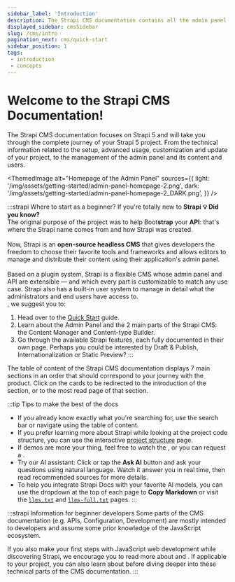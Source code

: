 ```yaml
---
sidebar_label: 'Introduction'
description: The Strapi CMS documentation contains all the admin panel related information and the technical information related to the setup, advanced usage, customization, and update of your Strapi 5 application.
displayed_sidebar: cmsSidebar
slug: /cms/intro
pagination_next: cms/quick-start
sidebar_position: 1
tags:
 - introduction
 - concepts
---
```


# Welcome to the Strapi CMS Documentation!

The Strapi CMS documentation focuses on Strapi 5 and will take you through the complete journey of your Strapi 5 project. From the technical information related to the setup, advanced usage, customization and update of your project, to the management of the admin panel and its content and users.

<ThemedImage
alt="Homepage of the Admin Panel"
sources={{
    light: '/img/assets/getting-started/admin-panel-homepage-2.png',
    dark: '/img/assets/getting-started/admin-panel-homepage-2_DARK.png',
  }}
/>

:::strapi Where to start as a beginner?
If you're totally new to **Strapi** <Annotation>**💡 Did you know?**<br />The original purpose of the project was to help Boot**strap** your **API**: that's where the Strapi name comes from and how Strapi was created.<br /><br />Now, Strapi is an **open-source headless CMS** that gives developers the freedom to choose their favorite tools and frameworks and allows editors to manage and distribute their content using their application's admin panel.<br /><br />Based on a plugin system, Strapi is a flexible CMS whose admin panel and API are extensible — and which every part is customizable to match any use case. Strapi also has a built-in user system to manage in detail what the administrators and end users have access to.<br /></Annotation>, we suggest you to:

1. Head over to the [Quick Start](/cms/quick-start) guide.
2. Learn about the Admin Panel and the 2 main parts of the Strapi CMS: the Content Manager and Content-type Builder.
3. Go through the available Strapi features, each fully documented in their own page. Perhaps you could be interested by Draft & Publish, Internationalization or Static Preview?
:::

The table of content of the Strapi CMS documentation displays 7 main sections in an order that should correspond to your journey with the product. Click on the cards to be redirected to the introduction of the section, or to the most read page of that section.

<CustomDocCardsWrapper>

<CustomDocCard icon="rocket" title="Getting Started" description="Install and deploy Strapi, then start using the admin panel. Recommended read for beginners!" link="/cms/installation" />

<CustomDocCard icon="backpack" title="Features" description="Learn about the Strapi features, and how to configure and use them." link="/cms/features/api-tokens" />

<CustomDocCard icon="cube" title="APIs" description="Query your content with REST, GraphQL, and Strapi's lower-level APIs." link="/cms/api/content-api" />

<CustomDocCard icon="gear-fine" title="Configurations" description="Follow the instructions to handle the base and additional configurations for your project." link="/cms/configurations" />

<CustomDocCard icon="laptop" title="Development" description="Customize the Strapi server and admin panel. Learn about the most advanced options for your project." link="/cms/customization" />

<CustomDocCard icon="puzzle-piece" title="Plugins" description="Use Strapi built-in plugins or develop your own plugins." link="/cms/plugins/installing-plugins-via-marketplace" />

<CustomDocCard icon="escalator-up" title="Upgrade" description="Upgrade your application to the most recent Strapi versions." link="/cms/migration/v4-to-v5/introduction-and-faq" />

</CustomDocCardsWrapper>

:::tip Tips to make the best of the docs
- If you already know exactly what you're searching for, use the search bar or navigate using the table of content.
- If you prefer learning more about Strapi while looking at the project code structure, you can use the interactive [project structure](/cms/project-structure) page.
- If demos are more your thing, feel free to watch the <ExternalLink to="https://www.youtube.com/watch?v=QVdpC3pXy98" text="video demo"/>, or you can request a <ExternalLink to="https://strapi.io/demo" text="live demo"/>.
- Try our AI assistant: Click or tap the **Ask AI** button and ask your questions using natural language. Watch it answer you in real time, then read recommended sources for more details.
- To help you integrate Strapi Docs with your favorite AI models, you can use the dropdown at the top of each page to **Copy Markdown** or visit the [`llms.txt`](/llms.txt) and [`llms-full.txt`](/llms-full.txt) pages.
:::

:::strapi Information for beginner developers
Some parts of the CMS documentation (e.g. APIs, Configuration, Development) are mostly intended to developers and assume some prior knowledge of the JavaScript ecosystem.

If you also make your first steps with JavaScript web development while discovering Strapi, we encourage you to read more about <ExternalLink to="https://developer.mozilla.org/en-US/docs/Learn/Getting_started_with_the_web/JavaScript_basics" text="JavaScript" /> and <ExternalLink to="https://docs.npmjs.com/about-npm" text="npm" />. If applicable to your project, you can also learn about <ExternalLink text="TypeScript" to="https://www.typescriptlang.org/docs/handbook/typescript-in-5-minutes.html" /> before diving deeper into these technical parts of the CMS documentation.
:::
